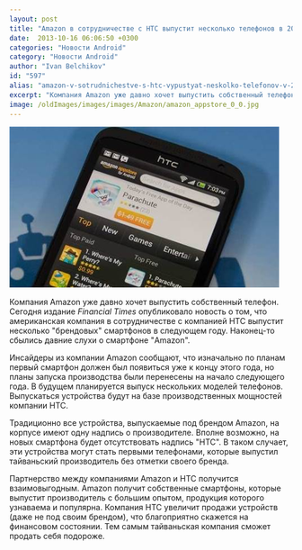 ```yaml
---
layout: post
title: "Amazon в сотрудничестве с HTC выпустит несколько телефонов в 2014 году"
date:  2013-10-16 06:06:50 +0300
categories: "Новости Android"
category: "Новости Android"
author: "Ivan Belchikov"
id: "597"
alias: "amazon-v-sotrudnichestve-s-htc-vypustyat-neskolko-telefonov-v-2014-godu"
excerpt: "Компания Amazon уже давно хочет выпустить собственный телефон. Сегодня издание <em>Financial Times</em> опубликовало новость о том, что американская компания в сотрудничестве с компанией HTC выпустит несколько брендовых смартфонов в следующем году. Наконец-то сбылись давние слухи о смартфоне Amazon."
image: /oldImages/images/images/Amazon/amazon_appstore_0_0.jpg
---
```

<img src="/oldImages/images/images/Amazon/amazon_appstore_0_0.jpg" alt="Смартфон Amazon" width="480" height="286" />

Компания Amazon уже давно хочет выпустить собственный телефон. Сегодня издание <em>Financial Times</em> опубликовало новость о том, что американская компания в сотрудничестве с компанией HTC выпустит несколько "брендовых" смартфонов в следующем году. Наконец-то сбылись давние слухи о смартфоне "Amazon".


Инсайдеры из компании Amazon сообщают, что изначально по планам первый смартфон должен был появиться уже к концу этого года, но планы запуска производства были перенесены на начало следующего года. В будущем планируется выпуск нескольких моделей телефонов. Выпускаться устройства будут на базе производственных мощностей компании HTC. 

Традиционно все устройства, выпускаемые под брендом Amazon, на корпусе имеют одну надпись о производителе. Вполне возможно, на новых смартфона будет отсутствовать надпись "HTC". В таком случает, эти устройства могут стать первыми телефонами, которые выпустил тайваньский производитель без отметки своего бренда.

Партнерство между компаниями Amazon и HTC получится взаимовыгодным. Amazon получит собственные смартфоны, которые выпустит производитель с большим опытом, продукция которого узнаваема и популярна. Компания HTC увеличит продажи устройств (даже не под своим брендом), что благоприятно скажется на финансовом состоянии. Тем самым тайваньская компания сможет продать себя подороже.
